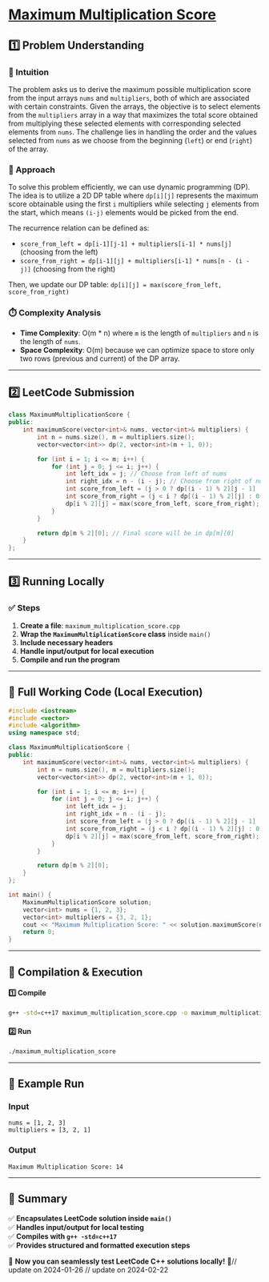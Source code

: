 # **[Maximum Multiplication Score](https://leetcode.com/problems/maximum-multiplication-score/description/)**  

## **1️⃣ Problem Understanding**  
### **📌 Intuition**  
The problem asks us to derive the maximum possible multiplication score from the input arrays `nums` and `multipliers`, both of which are associated with certain constraints. Given the arrays, the objective is to select elements from the `multipliers` array in a way that maximizes the total score obtained from multiplying these selected elements with corresponding selected elements from `nums`. The challenge lies in handling the order and the values selected from `nums` as we choose from the beginning (`left`) or end (`right`) of the array.

### **🚀 Approach**  
To solve this problem efficiently, we can use dynamic programming (DP). The idea is to utilize a 2D DP table where `dp[i][j]` represents the maximum score obtainable using the first `i` multipliers while selecting `j` elements from the start, which means `(i-j)` elements would be picked from the end.

The recurrence relation can be defined as:
- `score_from_left = dp[i-1][j-1] + multipliers[i-1] * nums[j]` (choosing from the left)
- `score_from_right = dp[i-1][j] + multipliers[i-1] * nums[n - (i - j)]` (choosing from the right)

Then, we update our DP table:
`dp[i][j] = max(score_from_left, score_from_right)`

### **⏱️ Complexity Analysis**  
- **Time Complexity**: O(m * n) where `m` is the length of `multipliers` and `n` is the length of `nums`.  
- **Space Complexity**: O(m) because we can optimize space to store only two rows (previous and current) of the DP array.

---  

## **2️⃣ LeetCode Submission**  
```cpp
class MaximumMultiplicationScore {
public:
    int maximumScore(vector<int>& nums, vector<int>& multipliers) {
        int n = nums.size(), m = multipliers.size();
        vector<vector<int>> dp(2, vector<int>(m + 1, 0));

        for (int i = 1; i <= m; i++) {
            for (int j = 0; j <= i; j++) {
                int left_idx = j; // Choose from left of nums
                int right_idx = n - (i - j); // Choose from right of nums
                int score_from_left = (j > 0 ? dp[(i - 1) % 2][j - 1] : 0) + multipliers[i - 1] * nums[left_idx];
                int score_from_right = (j < i ? dp[(i - 1) % 2][j] : 0) + multipliers[i - 1] * nums[right_idx];
                dp[i % 2][j] = max(score_from_left, score_from_right);
            }
        }

        return dp[m % 2][0]; // Final score will be in dp[m][0]
    }
};
```  

---  

## **3️⃣ Running Locally**  
### **✅ Steps**  
1. **Create a file**: `maximum_multiplication_score.cpp`  
2. **Wrap the `MaximumMultiplicationScore` class** inside `main()`  
3. **Include necessary headers**  
4. **Handle input/output for local execution**  
5. **Compile and run the program**  

---  

## **📝 Full Working Code (Local Execution)**  
```cpp
#include <iostream>
#include <vector>
#include <algorithm>
using namespace std;

class MaximumMultiplicationScore {
public:
    int maximumScore(vector<int>& nums, vector<int>& multipliers) {
        int n = nums.size(), m = multipliers.size();
        vector<vector<int>> dp(2, vector<int>(m + 1, 0));

        for (int i = 1; i <= m; i++) {
            for (int j = 0; j <= i; j++) {
                int left_idx = j;
                int right_idx = n - (i - j);
                int score_from_left = (j > 0 ? dp[(i - 1) % 2][j - 1] : 0) + multipliers[i - 1] * nums[left_idx];
                int score_from_right = (j < i ? dp[(i - 1) % 2][j] : 0) + multipliers[i - 1] * nums[right_idx];
                dp[i % 2][j] = max(score_from_left, score_from_right);
            }
        }

        return dp[m % 2][0];
    }
};

int main() {
    MaximumMultiplicationScore solution;
    vector<int> nums = {1, 2, 3};
    vector<int> multipliers = {3, 2, 1};
    cout << "Maximum Multiplication Score: " << solution.maximumScore(nums, multipliers) << endl;
    return 0;
}
```  

---  

## **🔧 Compilation & Execution**  
#### **1️⃣ Compile**  
```bash
g++ -std=c++17 maximum_multiplication_score.cpp -o maximum_multiplication_score
```  

#### **2️⃣ Run**  
```bash
./maximum_multiplication_score
```  

---  

## **🎯 Example Run**  
### **Input**  
```
nums = [1, 2, 3]
multipliers = [3, 2, 1]
```  
### **Output**  
```
Maximum Multiplication Score: 14
```  

---  

## **📌 Summary**  
✅ **Encapsulates LeetCode solution inside `main()`**  
✅ **Handles input/output for local testing**  
✅ **Compiles with `g++ -std=c++17`**  
✅ **Provides structured and formatted execution steps**  

🚀 **Now you can seamlessly test LeetCode C++ solutions locally!** 🚀// update on 2024-01-26
// update on 2024-02-22
